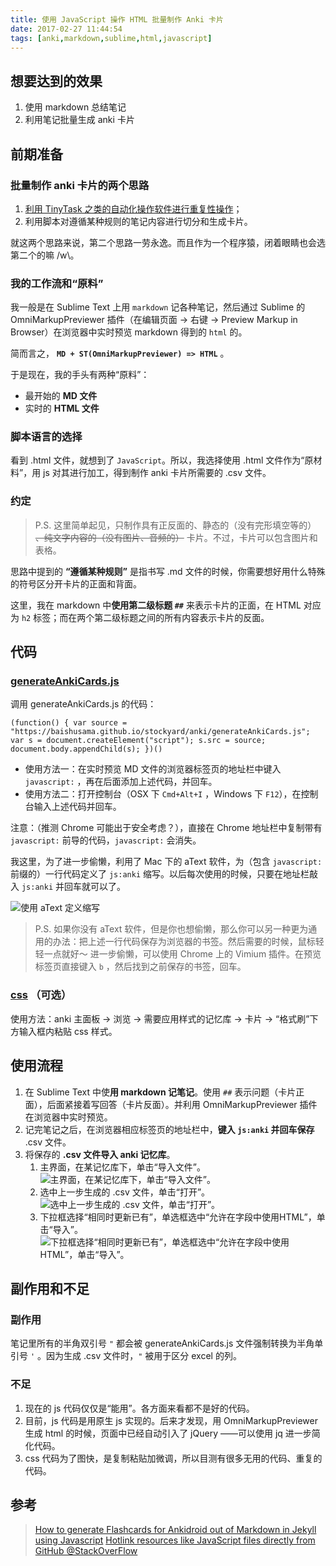 ```yaml
---
title: 使用 JavaScript 操作 HTML 批量制作 Anki 卡片
date: 2017-02-27 11:44:54
tags: [anki,markdown,sublime,html,javascript]
---
```


## 想要达到的效果

1. 使用 markdown 总结笔记
2. 利用笔记批量生成 anki 卡片

## 前期准备

### 批量制作 anki 卡片的两个思路

1. [利用 TinyTask 之类的自动化操作软件进行重复性操作](http://v.ku6.com/show/l1A1FiYXohYYsz-OM6RdyQ...html)；
2. 利用脚本对遵循某种规则的笔记内容进行切分和生成卡片。

就这两个思路来说，第二个思路一劳永逸。而且作为一个程序猿，闭着眼睛也会选第二个的嘛 /w\。

<!-- more -->

### 我的工作流和“原料”

我一般是在 Sublime Text 上用 `markdown` 记各种笔记，然后通过 Sublime 的 OmniMarkupPreviewer 插件（在编辑页面 -> 右键 -> Preview Markup in Browser）在浏览器中实时预览 markdown 得到的 `html` 的。

简而言之， **`MD + ST(OmniMarkupPreviewer) => HTML`** 。

于是现在，我的手头有两种“原料”：

* 最开始的 **MD 文件**
* 实时的 **HTML 文件**

### 脚本语言的选择

看到 .html 文件，就想到了 `JavaScript`。所以，我选择使用 .html 文件作为“原材料”，用 js 对其进行加工，得到制作 anki 卡片所需要的 .csv 文件。

### 约定

> P.S. 这里简单起见，只制作具有正反面的、静态的（没有完形填空等的） ~~、纯文字内容的（没有图片、音频的）~~ 卡片。不过，卡片可以包含图片和表格。

思路中提到的 **“遵循某种规则”** 是指书写 .md 文件的时候，你需要想好用什么特殊的符号区分开卡片的正面和背面。

这里，我在 markdown 中**使用第二级标题 `##`** 来表示卡片的正面，在 HTML 对应为 `h2` 标签；而在两个第二级标题之间的所有内容表示卡片的反面。

## 代码

### [generateAnkiCards.js](https://github.com/baishusama/stockyard/blob/master/anki/generateAnkiCards.js)

调用 generateAnkiCards.js 的代码：

`(function() { var source = "https://baishusama.github.io/stockyard/anki/generateAnkiCards.js"; var s = document.createElement("script"); s.src = source; document.body.appendChild(s); })()`

* 使用方法一：在实时预览 MD 文件的浏览器标签页的地址栏中键入 `javascript:` ，再在后面添加上述代码，并回车。
* 使用方法二：打开控制台（OSX 下 `Cmd+Alt+I` ，Windows 下 `F12`），在控制台输入上述代码并回车。

注意：（推测 Chrome 可能出于安全考虑？），直接在 Chrome 地址栏中复制带有 `javascript:` 前导的代码，`javascript:` 会消失。

我这里，为了进一步偷懒，利用了 Mac 下的 aText 软件，为（包含 `javascript:` 前缀的）一行代码定义了 `js:anki` 缩写。以后每次使用的时候，只要在地址栏敲入 `js:anki` 并回车就可以了。

![使用 aText 定义缩写](http://ohz4k75du.bkt.clouddn.com/anki/aText-anki.jpg)

> P.S. 
> 如果你没有 aText 软件，但是你也想偷懒，那么你可以另一种更为通用的办法：把上述一行代码保存为浏览器的书签。然后需要的时候，鼠标轻轻一点就好～
> 进一步偷懒，可以使用 Chrome 上的 Vimium 插件。在预览标签页直接键入 `b` ，然后找到之前保存的书签，回车。

### [css](https://baishusama.github.io/stockyard/anki/anki-card.css) （可选）

使用方法：anki 主面板 -> 浏览 -> 需要应用样式的记忆库 -> 卡片 -> “格式刷”下方输入框内粘贴 css 样式。

## 使用流程

1. 在 Sublime Text 中使**用 markdown 记笔记**。使用 `##` 表示问题（卡片正面），后面紧接着写回答（卡片反面）。并利用 OmniMarkupPreviewer 插件在浏览器中实时预览。
2. 记完笔记之后，在浏览器相应标签页的地址栏中，**键入 `js:anki` 并回车保存** .csv 文件。
3. 将保存的 **.csv 文件导入 anki 记忆库**。
    1. 主界面，在某记忆库下，单击“导入文件”。![主界面，在某记忆库下，单击“导入文件”。](http://ohz4k75du.bkt.clouddn.com/anki/anki-import-step1.jpg)
    2. 选中上一步生成的 .csv 文件，单击“打开”。![选中上一步生成的 .csv 文件，单击“打开”。](http://ohz4k75du.bkt.clouddn.com/anki/anki-import-step2.jpg)
    3. 下拉框选择“相同时更新已有”，单选框选中“允许在字段中使用HTML”，单击“导入”。![下拉框选择“相同时更新已有”，单选框选中“允许在字段中使用HTML”，单击“导入”。](http://ohz4k75du.bkt.clouddn.com/anki/anki-import-step3.jpg)


## 副作用和不足

### 副作用

笔记里所有的半角双引号 `"` 都会被 generateAnkiCards.js 文件强制转换为半角单引号 `'` 。因为生成 .csv 文件时，`"` 被用于区分 excel 的列。

### 不足

1. 现在的 js 代码仅仅是“能用”。各方面来看都不是好的代码。
2. 目前，js 代码是用原生 js 实现的。后来才发现，用 OmniMarkupPreviewer 生成 html 的时候，页面中已经自动引入了 jQuery ——可以使用 jq 进一步简化代码。
3. css 代码为了图快，是复制粘贴加微调，所以目测有很多无用的代码、重复的代码。

## 参考

> [How to generate Flashcards for Ankidroid out of Markdown in Jekyll using Javascript](http://pascalwhoop.github.io/technology/2016/01/27/How-to-generate-Flashcards-for-Ankidroid-out-of-Markdown-in-Jekyll.html)
> [Hotlink resources like JavaScript files directly from GitHub @StackOverFlow](http://stackoverflow.com/questions/20311271/hotlink-resources-like-javascript-files-directly-from-github/20311329#24720957)